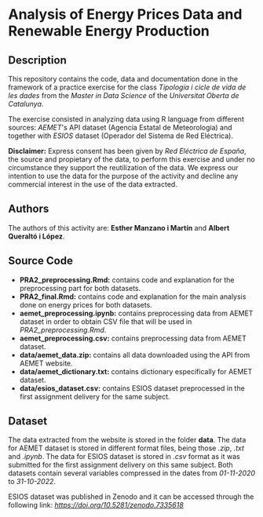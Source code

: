 # Analysis of Energy Prices Data and Renewable Energy Production

## Description

This repository contains the code, data and documentation done in the framework
of a practice exercise for the class *Tipologia i cicle de vida de les dades*
from the *Master in Data Science* of the *Universitat Oberta de Catalunya*.

The exercise consisted in analyzing data using R language from different sources: *AEMET*'s API 
dataset (Agencia Estatal de Meteorologia) and together with *ESIOS* dataset (Operador del Sistema 
de Red Eléctrica).

**Disclaimer:** Express consent has been given by *Red Eléctrica de España*, the
source and propietary of the data, to perform this exercise and under no
circumstance they support the reutilization of the data. We express our
intention to use the data for the purpose of the activity and decline any
commercial interest in the use of the data extracted.

## Authors 

The authors of this activity are: **Esther Manzano i Martín** and **Albert
Queraltó i López**.

## Source Code

* **PRA2_preprocessing.Rmd:** contains code and explanation for the preprocessing part for both datasets.
* **PRA2_final.Rmd:** contains code and explanation for the main analysis done on energy prices for both datasets.
* **aemet_preprocessing.ipynb:** contains preprocessing data from AEMET dataset in order to obtain CSV file that will be used in *PRA2_preprocessing.Rmd*.
* **aemet_preprocessing.csv:** contains preprocessing data from AEMET dataset.
* **data/aemet_data.zip:** contains all data downloaded using the API from AEMET website.
* **data/aemet_dictionary.txt:** contains dictionary especifically for AEMET dataset.
* **data/esios_dataset.csv:** contains ESIOS dataset preprocessed in the first assignment delivery for the same subject.

## Dataset

The data extracted from the website is stored in the folder **data**. The
data for AEMET dataset is stored in different format files, being those *.zip*, *.txt* and *.ipynb*. The data for ESIOS dataset is stored in *.csv* format as it was submitted for the first assignment delivery on this same subject. Both datasets contain several variables compressed in the dates from *01-11-2020* to *31-10-2022*.

ESIOS dataset was published in Zenodo and it can be accessed through the
following link: *https://doi.org/10.5281/zenodo.7335618*
